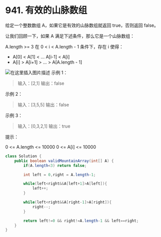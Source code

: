 # 941. 有效的山脉数组

给定一个整数数组 A，如果它是有效的山脉数组就返回 true，否则返回 false。

让我们回顾一下，如果 A 满足下述条件，那么它是一个山脉数组：

A.length >= 3
在 0 < i < A.length - 1 条件下，存在 i 使得：
- A[0] < A[1] < ... A[i-1] < A[i]
- A[i] > A[i+1] > ... > A[A.length - 1]

![在这里插入图片描述](https://img-blog.csdnimg.cn/20201103123047848.png?x-oss-process=image/watermark,type_ZmFuZ3poZW5naGVpdGk,shadow_10,text_aHR0cHM6Ly9ibG9nLmNzZG4ubmV0L3plcm9fa28=,size_16,color_FFFFFF,t_70#pic_center)
示例 1：

>输入：[2,1]
输出：false

示例 2：

>输入：[3,5,5]
输出：false

示例 3：

>输入：[0,3,2,1]
输出：true
 

提示：

0 <= A.length <= 10000
0 <= A[i] <= 10000 

```java
class Solution {
    public boolean validMountainArray(int[] A) {
        if(A.length<3) return false;

        int left = 0,right = A.length-1;

        while(left<right&&A[left+1]>A[left]){
            left++;
        }

        while(left<right&&A[right-1]>A[right]){
            right--;
        }

        return left!=0 && right!=A.length-1 && left==right;
    }
}
```

